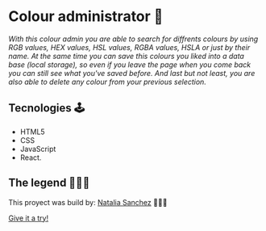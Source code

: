 # Colour administrator 🎨
*With this colour admin you are able to search for diffrents colours by using RGB values, HEX values, HSL values, RGBA values, HSLA or just by their name. At the same time you can save this colours you liked into a data base (local storage), so even if you leave the page when you come back you can still see what you've saved before. And last but not least, you are also able to delete any colour from your previous selection.* 

## Tecnologies 🕹️

- HTML5
- CSS
- JavaScript
- React.


## The legend 👩🏻‍💻

This proyect was build by: [Natalia Sanchez](https://www.linkedin.com/in/natisanchezmkt/) 👩🏻‍💻



[Give it a try!](https://color-admin.netlify.app)
